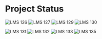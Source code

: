# Project Status

![LMS 126][lms_126]
![LMS 127][lms_127]
![LMS 129][lms_129]
![LMS 130][lms_130]

![LMS 131][lms_131]
![LMS 132][lms_132]
![LMS 133][lms_133]
![LMS 135][lms_135]

<!-- Change REPO_NAME for the name of your repository -->
[lms_126]: https://github.com/linero-tech/python-hw-jonathanrodsta/actions/workflows/wf-lms126.yml/badge.svg
[lms_127]: https://github.com/linero-tech/python-hw-jonathanrodsta/actions/workflows/wf-lms127.yml/badge.svg
[lms_129]: https://github.com/linero-tech/python-hw-jonathanrodsta/actions/workflows/wf-lms129.yml/badge.svg
[lms_130]: https://github.com/linero-tech/python-hw-jonathanrodsta/actions/workflows/wf-lms130.yml/badge.svg
[lms_131]: https://github.com/linero-tech/python-hw-jonathanrodsta/actions/workflows/wf-lms131.yml/badge.svg
[lms_132]: https://github.com/linero-tech/python-hw-jonathanrodsta/actions/workflows/wf-lms132.yml/badge.svg
[lms_133]: https://github.com/linero-tech/python-hw-jonathanrodsta/actions/workflows/wf-lms133.yml/badge.svg
[lms_135]: https://github.com/linero-tech/python-hw-jonathanrodsta/actions/workflows/wf-lms135.yml/badge.svg
